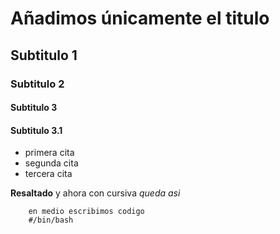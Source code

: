 # Añadimos únicamente el titulo

## Subtitulo 1

### Subtitulo 2

#### Subtitulo 3

#### Subtitulo 3.1

- primera cita
- segunda cita
- tercera cita

**Resaltado** y ahora con cursiva *queda asi*

```shell
    en medio escribimos codigo
    #/bin/bash 
```
